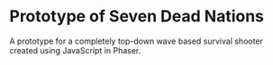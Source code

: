 # Prototype of Seven Dead Nations
A prototype for a completely top-down wave based survival shooter created using JavaScript in Phaser. 
